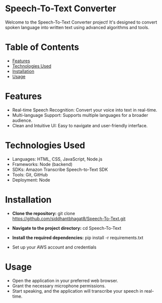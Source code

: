 # Speech-To-Text Converter
Welcome to the Speech-To-Text Converter project! It's designed to convert spoken language into written text using advanced algorithms and tools.

# Table of Contents
* [Features](#features)
* [Technologies Used](#technologies-used)
* [Installation](#installation)
* [Usage](#usage)

# Features
*  Real-time Speech Recognition: Convert your voice into text in real-time.
* Multi-language Support: Supports multiple languages for a broader audience.
* Clean and Intuitive UI: Easy to navigate and user-friendly interface.

# Technologies Used
* Languages: HTML, CSS, JavaScript, Node.js
* Frameworks: Node (backend)
* SDKs: Amazon Transcribe Speech-to-Text SDK
* Tools: Git, GitHub
* Deployment: Node

# Installation
* __Clone the repository:__
git clone https://github.com/siddhantbhagat8/Speech-To-Text.git

* __Navigate to the project directory:__
cd Speech-To-Text

* __Install the required dependencies:__
pip install -r requirements.txt

* Set up your AWS account and credentials

# Usage
* Open the application in your preferred web browser.
* Grant the necessary microphone permissions.
* Start speaking, and the application will transcribe your speech in real-time.